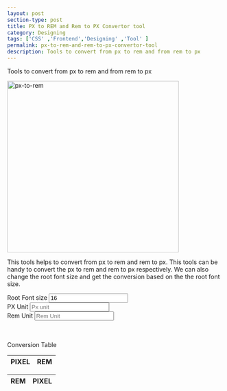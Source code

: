 ```yaml
---
layout: post
section-type: post
title: PX to REM and Rem to PX Convertor tool
category: Designing
tags: ['CSS' ,'Frontend','Designing' ,'Tool' ]
permalink: px-to-rem-and-rem-to-px-convertor-tool
description: Tools to convert from px to rem and from rem to px
---
```

Tools to convert from px to rem and from rem to px
<!--more-->

<img src="{{site.baseurl}}/img/posts/px-rem.png" class="img-thumbnail img-rounded" height="400px" alt="px-to-rem">

<p>This tools helps to convert from px to rem and rem to px.
This tools can be handy to convert the px to rem and rem to px respectively. We can also change the root font size and get the conversion based on the the 
root font size.
</p>
<form>
    <div class="row">
        <div class="offset-md-4 col-md-4">
            <div class="form-group">
                <label for="rootFontSize">Root Font size</label>
                <input type="number" class="form-control" id="rootFontSize" placeholder="Enter root font size in  px" value="16">
            </div>
        </div>
    </div>
    <div class="row">
        <div class="col-md-6">
            <div class="form-group">
                <label for="pxField">PX Unit</label>
                <input type="number" class="form-control" id="pxField" placeholder="Px unit">
            </div>
        </div>
        <div class="col-md-6">
            <div class="form-check">
                <label for="remField">Rem Unit</label>
                <input type="number" class="form-control" id="remField" placeholder="Rem Unit">
            </div>
        </div>
    </div>
</form>
<p style="margin-top: 3rem">Conversion Table</p>
<div class="row">
    <div class="col-md-6">
        <table class="table table-hover">
            <thead>
            <tr>
                <th scope="col">PIXEL</th>
                <th scope="col">REM</th>
            </tr>
            </thead>
            <tbody id="px_to_rem">
            </tbody>
        </table>
    </div>
    <div class="col-md-6">
        <table class="table table-hover">
            <thead>
            <tr>
                <th scope="col">REM</th>
                <th scope="col">PIXEL</th>
            </tr>
            </thead>
            <tbody id="rem_to_px">
            </tbody>
        </table>
    </div>
</div>

